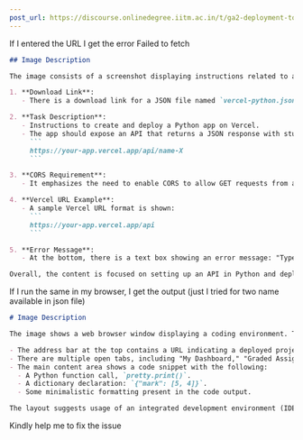 ```yaml
---
post_url: https://discourse.onlinedegree.iitm.ac.in/t/ga2-deployment-tools-discussion-thread-tds-jan-2025/161120/122
---
```

If I entered the URL I get the error Failed to fetch  

```markdown
## Image Description

The image consists of a screenshot displaying instructions related to a programming task. 

1. **Download Link**:
   - There is a download link for a JSON file named `vercel-python.json`, which contains the marks of 100 imaginary students.

2. **Task Description**:
   - Instructions to create and deploy a Python app on Vercel.
   - The app should expose an API that returns a JSON response with student marks based on a request format: 
     ```
     https://your-app.vercel.app/api/name-X
     ```

3. **CORS Requirement**:
   - It emphasizes the need to enable CORS to allow GET requests from any origin.

4. **Vercel URL Example**:
   - A sample Vercel URL format is shown: 
     ```
     https://your-app.vercel.app/api
     ```

5. **Error Message**:
   - At the bottom, there is a text box showing an error message: "Typeerror: failed to fetch," indicating a potential issue with fetching data.

Overall, the content is focused on setting up an API in Python and deploying it on Vercel, with instructions and examples clearly detailed.
```

If I run the same in my browser, I get the output (just I tried for two name available in json file)  

```markdown
# Image Description

The image shows a web browser window displaying a coding environment. The following features are visible:

- The address bar at the top contains a URL indicating a deployed project on Vercel.
- There are multiple open tabs, including "My Dashboard," "Graded Assign," and others.
- The main content area shows a code snippet with the following:
  - A Python function call, `pretty.print()`.
  - A dictionary declaration: `{"mark": [5, 4]}`.
  - Some minimalistic formatting present in the code output.

The layout suggests usage of an integrated development environment (IDE) for coding or web development.
```

Kindly help me to fix the issue